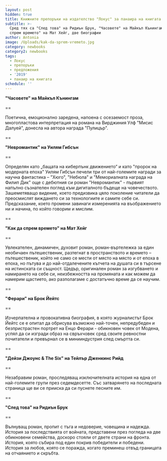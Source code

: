 ```yaml
---
layout: post
hidden: true
title: Книжните препоръки на издателство "Локус" за панаира на книгата 2019
subtitle: >-
  Сред тях са "След това" на Ридиън Брук, "Часовете" на Майкъл Кънингам, "Как да
  спрем времето" на Мат Хейг, две биографии
author: Antonia
image: /Uploads/kak-da-sprem-vremeto.jpg
category: newbooks
category2: newbooks
tags:
  - Локус
  - препоръки
  - предложения
  - '2019'
  - панаир на книгата
schedule: ''
---
```

**"Часовете" на Майкъл Кънингам**

\==

Поетична, емоционално заредена, напоена с осезаемост проза, многопластова интерпретация на романа на Вирджиния Улф "Мисис Далуей", донесла на автора награда "Пулицър".

\==

**"Невромантик" на Уилям Гибсън**

\==

Определян като „бащата на киберпънк движението“ и като "пророк на модерната епоха" Уилям Гибсън печели три от най-големите награди за научна фантастика – "Хюго", "Небюла" и "Мемориалната награда на Филип Дик" още с дебютния си роман "Невромантик" - първият напълно съзнателен поглед към дигиталното бъдеще на човечеството. Зашеметяващо видение, което предизвика цяло поколение читатели да преосмислят виждането си за технологиите и самите себе си. Предсказание, което промени завинаги измеренията на въображението ни и начина, по който говорим и мислим.

\==

**"Как да спрем времето" на Мат Хейг**

\==

Увлекателен, динамичен, духовит роман, роман-въртележка за един необичаен пътешественик, разтегнат в пространството и времето – пътешественик, който не само се мести от място на място и от епоха в епоха, но пътува и до най-отдалечените кътчета на душата си в търсене на истинската си същност. Щедър, оригинален роман за изгубването и намирането на себе си, неизбежността на промяната и как можем да намерим щастието, ако разполагаме с достатъчно време да се научим.

\==

**"Ферари" на Брок Йейтс**

\==

Изчерпателна и провокативна биография, в която журналистът Брок Йейтс се е опитал да обрисува възможно най-точен, непредубеден и безпристрастен портрет на Енцо Ферари - обикновен човек от Модена, успял да си изгради образ на свръхчовек сред своите ревностни почитатели и превърнал се в минииндустрия след смъртта си.

\==

**"Дейзи Джоунс & The Six" на Тейлър Дженкинс Рийд**

\==

Незабравим роман, проследяващ изключителната история на една от най-големите групи през седемдесетте. Със затварянето на последната страница ще ви се прииска да си пуснете песните им.

\==

**"След това" на Ридиън Брук**

\==

Вълнуващ роман, пропит с тъга и недоверие, човещина и надежда. История за последствията от войната, представени през погледа на две обикновени семейства, доскоро стояли от двете страни на фронта. История, която събира под един покрив победители и победени. История за любов, която се поражда, когато преминеш отвъд границата на отчаянието и скръбта.
